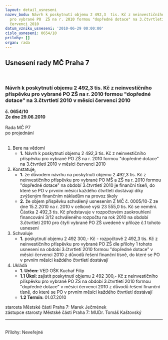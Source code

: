 ```yaml
---
layout: detail_usneseni
nazev_bodu: Návrh k poskytnutí objemu 2 492,3  tis. Kč z neinvestičního příspěvku
  pro vybrané PO  ZŠ na r. 2010 formou "dopředné dotace" na 3.čtvrtletí  2010 v měsíci
  červenci 2010
datum_vzniku_usneseni: '2010-06-29 00:00:00'
cislo_usneseni: 0654/10
prilohy: []
organ: rada
---
```

<div id="ucUsn_pList" class="usn">
	<span><h2>Usnesení rady MČ Praha 7 </h2>
<br></span><div class="standBody">
<span><h3>Návrh k poskytnutí objemu 2 492,3  tis. Kč z neinvestičního příspěvku pro vybrané PO  ZŠ na r. 2010 formou "dopředné dotace" na 3.čtvrtletí  2010 v měsíci červenci 2010</h3></span><div class="center">
		<strong>č. 0654/10</strong><br>
	</div>
<div class="center">
		<strong>Ze dne 29.06.2010</strong><br><br>
	</div>Rada MČ P7<br> po projednání<br><br><ol>
<li>Bere na vědomí<ul><li>
<strong>1.</strong> Návrh k poskytnutí objemu 2 492,3  tis. Kč z neinvestičního příspěvku pro vybrané PO  ZŠ na r. 2010 formou "dopředné dotace" na 3.čtvrtletí 2010 v měsíci červenci 2010</li></ul>
</li>
<li>Konstatuje,<ul>
<li>
<strong>1.</strong> že důvodem návrhu na poskytnutí objemu 2 492,3 tis. Kč z neinvestičního příspěvku pro vybrané PO MŠ a ZŠ na r. 2010 formou "dopředné dotace" na období 3.čtvrtletí 2010 je finanční tíseň,  do které se PO  v prvním měsíci každého čtvrtletí  dostávají díky zvýšeným finančním nákladům na provoz školy</li>
<li>
<strong>2.</strong> že  objem příspěvku schválený usnesením Z MČ č. 0005/10-Z ze dne 15.2.2010 na r. 2010 v celkové výši 23 555,0 tis. Kč  se nemění. Částka 2 492,3  tis. Kč představuje v rozpočtovém zaokrouhlení financování 3/12 schváleného rozpočtu na rok 2010 na období 3.čtvrtletí  2010  pro čtyři vybrané PO  ZŠ uvedené v příloze č.1 tohoto usnesení</li>
</ul>
</li>
<li>Schvaluje<ul><li>
<strong>1.</strong> poskytnutí objemu 2 492 300,- Kč - rozpočtově 2 492,3 tis. Kč z neinvestičního příspěvku pro vybrané PO ZŠ  dle přílohy 1  tohoto usnesení  na období 3.čtvrtletí  2010 formou "dopředné dotace" v měsíci červenci 2010 z důvodů řešení finanční tísně, do které se PO v prvním měsíci každého čtvrtletí dostávají    </li></ul>
</li>
<li>Ukládá<ul>
<li>
<strong>1. Určen: </strong>VED OŠK Kuchař Filip</li>
<li>
<strong>1.1 Úkol: </strong>zajistit poskytnutí objemu  2 492 300,- Kč z neinvestičního příspěvku pro vybrané PO  ZŠ na období 3.čtvrtletí  2010 formou "dopředné dotace"  v měsíci červenci 2010 z důvodů řešení finanční tísně, do které se PO v prvním měsíci každého čtvrtletí dostávají</li>
<li>
<strong>1.2 Termín: </strong>01.07.2010</li>
</ul>
</li>
</ol>starosta Městské části Praha 7: Marek Ječmének<br>zástupce starosty Městské části Praha 7: MUDr. Tomáš Kaštovský <hr>
<br>Přílohy: Neveřejné</div>
</div>